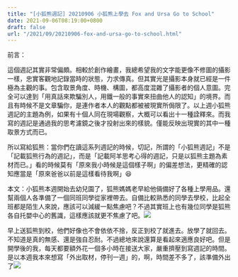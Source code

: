 ```yaml
---
title: "[小狐熊週記] 20210906 小狐熊上學去 Fox and Ursa Go to School"
date: 2021-09-06T08:19:00+0800
draft: false
url: "/2021/09/20210906-fox-and-ursa-go-to-school.html"
---
```


前言：

這個週記其實非常偏頗。相較於創作繪畫，我總希望我的文字能更像不修圖的攝影一樣，忠實客觀地記錄當時的狀態，力求傳真。但其實光是攝影本身就已經是一件極為主觀的事。包含取景角度、時機、構圖，都高度混雜了攝影者的個人意圖。完全可以達到「用真話來欺騙別人，用鐵一般的事實來扭曲他人的認知」的境界。而且有時候不是文章騙你，是連作者本人的觀點都被被現實所侷限了。以上週小狐熊週記的主題為例，如果有十個人同在現場觀察，大概可以看出十一種詮釋來。而我寫的週記是通過我的思考濾鏡之後才投射出來的樣貌。僅能反映出現實的其中一種取景方式而已。

所以寫給狐熊：當你們在讀這系列週記的時候，切記，所謂的「小狐熊週記」不是「記載狐熊行為的週記」，而是「記載阿羊思考心得的週記，只是以狐熊主題為素材而已。」看的時候莫有「原來我小時候是這個樣子啊」的偏差想法，更精確的認知應當是「原來爸爸以前是這樣看待我啊」😆

本文：小狐熊本週開始去幼兒園了，狐熊媽媽老早給他倆備好了各種上學用品。還幫兩個人各準備了一個同班同學從家裡帶去。自備比較熟悉的同學去學校，比起全班都是陌生人來說，應該可以減緩一點焦慮吧？不過其實班上也有幾位同學是狐熊各自托嬰中心的舊識，這樣應該就更不焦慮了吧。![](https://blogger.googleusercontent.com/img/b/R29vZ2xl/AVvXsEihm7lWGSFVxGfad_XTARDhlHT1IA1U6HBkdadRY-kQ8yyP-eGtptsHAdke3uvyAe6VIT4i_RE7oAP8K3CiY7K-rxWy22rRLjU8Chr5DTwNz5fBaWbg75Hq6XityM1jIZ0kLOyHYZk55xc/)

早上送狐熊到校，他們好像也不會依依不捨，反正到校了就進去。放學了就回去。不知道是真的無感、還是強自忍耐。不過總地來說還算是看起來適應良好吧。但是開學後的我，每天都要額外花一個多小時在接送大家，嚴重擠壓到寫週記的時間。是以本週我本來想寫「外出取材，停刊一週」的，啊，時間差不多了，該準備外出了![](https://static.xx.fbcdn.net/images/emoji.php/v9/t91/1/16/1f625.png)
